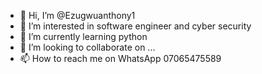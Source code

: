 - 👋 Hi, I’m @Ezugwuanthony1
- 👀 I’m interested in software engineer and cyber security 
- 🌱 I’m currently learning python 
- 💞️ I’m looking to collaborate on ...
- 📫 How to reach me on WhatsApp 07065475589

<!---
Ezugwuanthony1/Ezugwuanthony1 is a ✨ special ✨ repository because its `README.md` (this file) appears on your GitHub profile.
You can click the Preview link to take a look at your changes.
--->
